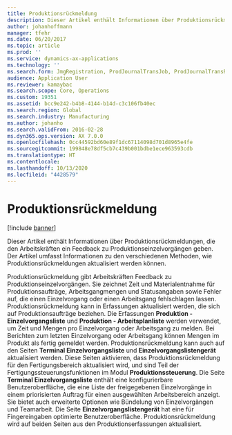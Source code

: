 ```yaml
---
title: Produktionsrückmeldung
description: Dieser Artikel enthält Informationen über Produktionsrückmeldungen, die den Arbeitskräften ein Feedback zu Produktionseinzelvorgängen geben. Der Artikel umfasst Informationen zu den verschiedenen Methoden, wie Produktionsrückmeldungen aktualisiert werden können.
author: johanhoffmann
manager: tfehr
ms.date: 06/20/2017
ms.topic: article
ms.prod: ''
ms.service: dynamics-ax-applications
ms.technology: ''
ms.search.form: JmgRegistration, ProdJournalTransJob, ProdJournalTransRoute, ProdParmReportFinished
audience: Application User
ms.reviewer: kamaybac
ms.search.scope: Core, Operations
ms.custom: 19351
ms.assetid: bcc9e242-b4b8-4144-b14d-c3c106fb40ec
ms.search.region: Global
ms.search.industry: Manufacturing
ms.author: johanho
ms.search.validFrom: 2016-02-28
ms.dyn365.ops.version: AX 7.0.0
ms.openlocfilehash: 0cc44592bd60e89f1dc67114098d701d8965e4fe
ms.sourcegitcommit: 199848e78df5cb7c439b001bdbe1ece963593cdb
ms.translationtype: HT
ms.contentlocale: 
ms.lasthandoff: 10/13/2020
ms.locfileid: "4428579"
---
```

# <a name="production-feedback"></a>Produktionsrückmeldung

[!include [banner](../includes/banner.md)]

Dieser Artikel enthält Informationen über Produktionsrückmeldungen, die den Arbeitskräften ein Feedback zu Produktionseinzelvorgängen geben. Der Artikel umfasst Informationen zu den verschiedenen Methoden, wie Produktionsrückmeldungen aktualisiert werden können.

Produktionsrückmeldung gibt Arbeitskräften Feedback zu Produktionseinzelvorgängen. Sie zeichnet Zeit und Materialentnahme für Produktionsaufträge, Arbeitsgangmengen und Statusangaben sowie Fehler auf, die einen Einzelvorgang oder einen Arbeitsgang fehlschlagen lassen. Produktionsrückmeldung kann in Erfassungen aktualisiert werden, die sich auf Produktionsaufträge beziehen. Die Erfassungen **Produktion - Einzelvorgangsliste** und **Produktion - Arbeitsplanliste** werden verwendet, um Zeit und Mengen pro Einzelvorgang oder Arbeitsgang zu melden. Bei Berichten zum letzten Einzelvorgang oder Arbeitsgang können Mengen im Produkt als fertig gemeldet werden. Produktionsrückmeldung kann auch auf den Seiten **Terminal Einzelvorgangsliste** und **Einzelvorgangslistengerät** aktualisiert werden. Diese Seiten aktivieren, dass Produktionsrückmeldung für den Fertigungsbereich aktualisiert wird, und sind Teil der Fertigungssteuerungsfunktionen im Modul  **Produktionssteuerung**. Die Seite **Terminal Einzelvorgangsliste** enthält eine konfigurierbare Benutzeroberfläche, die eine Liste der freigegebenen Einzelvorgänge in einem priorisierten Auftrag für einen ausgewählten Arbeitsbereich anzeigt. Sie bietet auch erweiterte Optionen wie Bündelung von Einzelvorgängen und Teamarbeit. Die Seite **Einzelvorgangslistengerät** hat eine für Fingereingaben optimierte Benutzeroberfläche. Produktionsrückmeldung wird auf beiden Seiten aus den Produktionserfassungen aktualisiert.



